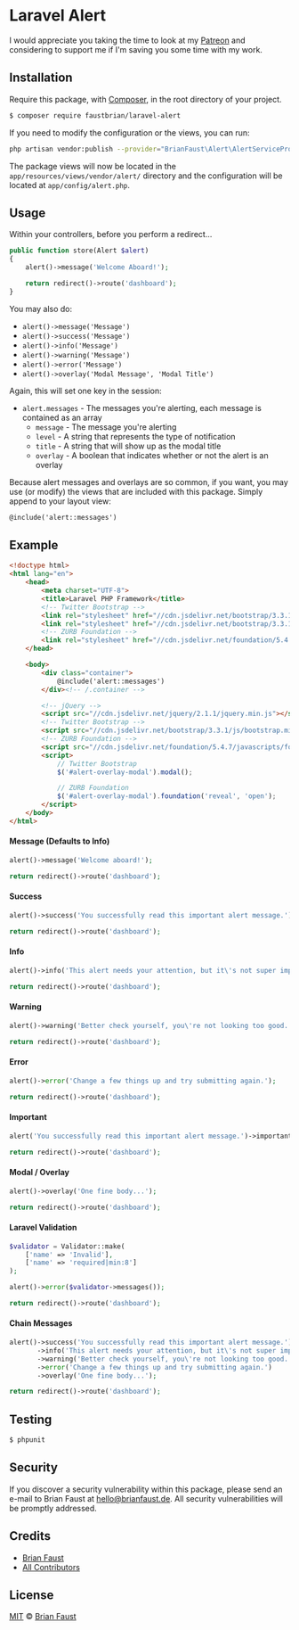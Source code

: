 # Laravel Alert

I would appreciate you taking the time to look at my [Patreon](https://www.patreon.com/faustbrian) and considering to support me if I'm saving you some time with my work.

## Installation

Require this package, with [Composer](https://getcomposer.org/), in the root directory of your project.

``` bash
$ composer require faustbrian/laravel-alert
```

If you need to modify the configuration or the views, you can run:

```bash
php artisan vendor:publish --provider="BrianFaust\Alert\AlertServiceProvider"
```

The package views will now be located in the `app/resources/views/vendor/alert/` directory and the configuration will be located at `app/config/alert.php`.

## Usage

Within your controllers, before you perform a redirect...

``` php
public function store(Alert $alert)
{
    alert()->message('Welcome Aboard!');

    return redirect()->route('dashboard');
}
```

You may also do:

- `alert()->message('Message')`
- `alert()->success('Message')`
- `alert()->info('Message')`
- `alert()->warning('Message')`
- `alert()->error('Message')`
- `alert()->overlay('Modal Message', 'Modal Title')`

Again, this will set one key in the session:

- `alert.messages` - The messages you're alerting, each message is contained as an array
    - `message` - The message you're alerting
    - `level`   - A string that represents the type of notification
    - `title`   - A string that will show up as the modal title
    - `overlay` - A boolean that indicates whether or not the alert is an overlay

Because alert messages and overlays are so common, if you want, you may use (or modify) the views that are included with this package. Simply append to your layout view:

```html
@include('alert::messages')
```

## Example

```html
<!doctype html>
<html lang="en">
    <head>
        <meta charset="UTF-8">
        <title>Laravel PHP Framework</title>
        <!-- Twitter Bootstrap -->
        <link rel="stylesheet" href="//cdn.jsdelivr.net/bootstrap/3.3.1/css/bootstrap.min.css">
        <link rel="stylesheet" href="//cdn.jsdelivr.net/bootstrap/3.3.1/css/bootstrap-theme.min.css">
        <!-- ZURB Foundation -->
        <link rel="stylesheet" href="//cdn.jsdelivr.net/foundation/5.4.7/stylesheets/foundation.min.css">
    </head>

    <body>
        <div class="container">
            @include('alert::messages')
        </div><!-- /.container -->

        <!-- jQuery -->
        <script src="//cdn.jsdelivr.net/jquery/2.1.1/jquery.min.js"></script>
        <!-- Twitter Bootstrap -->
        <script src="//cdn.jsdelivr.net/bootstrap/3.3.1/js/bootstrap.min.js"></script>
        <!-- ZURB Foundation -->
        <script src="//cdn.jsdelivr.net/foundation/5.4.7/javascripts/foundation.min.js"></script>
        <script>
            // Twitter Bootstrap
            $('#alert-overlay-modal').modal();

            // ZURB Foundation
            $('#alert-overlay-modal').foundation('reveal', 'open');
        </script>
    </body>
</html>

```

#### Message (Defaults to Info)
``` php
alert()->message('Welcome aboard!');

return redirect()->route('dashboard');
```

#### Success
``` php
alert()->success('You successfully read this important alert message.');

return redirect()->route('dashboard');
```

#### Info

``` php
alert()->info('This alert needs your attention, but it\'s not super important.');

return redirect()->route('dashboard');
```

#### Warning
``` php
alert()->warning('Better check yourself, you\'re not looking too good.');

return redirect()->route('dashboard');
```

#### Error

``` php
alert()->error('Change a few things up and try submitting again.');

return redirect()->route('dashboard');
```

#### Important

``` php
alert('You successfully read this important alert message.')->important();

return redirect()->route('dashboard');
```

#### Modal / Overlay
``` php
alert()->overlay('One fine body...');

return redirect()->route('dashboard');
```

#### Laravel Validation
``` php
$validator = Validator::make(
    ['name' => 'Invalid'],
    ['name' => 'required|min:8']
);

alert()->error($validator->messages());

return redirect()->route('dashboard');
```

#### Chain Messages

``` php
alert()->success('You successfully read this important alert message.')
       ->info('This alert needs your attention, but it\'s not super important.')
       ->warning('Better check yourself, you\'re not looking too good.')
       ->error('Change a few things up and try submitting again.')
       ->overlay('One fine body...');

return redirect()->route('dashboard');
```

## Testing

``` bash
$ phpunit
```

## Security

If you discover a security vulnerability within this package, please send an e-mail to Brian Faust at hello@brianfaust.de. All security vulnerabilities will be promptly addressed.

## Credits

- [Brian Faust](https://github.com/faustbrian)
- [All Contributors](../../contributors)

## License

[MIT](LICENSE) © [Brian Faust](https://brianfaust.de)
